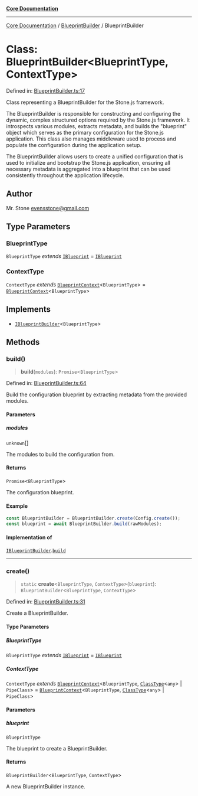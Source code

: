[**Core Documentation**](../../README.md)

***

[Core Documentation](../../README.md) / [BlueprintBuilder](../README.md) / BlueprintBuilder

# Class: BlueprintBuilder\<BlueprintType, ContextType\>

Defined in: [BlueprintBuilder.ts:17](https://github.com/stonemjs/core/blob/e2200da501349da1fec304d821c002bb6d055b61/src/BlueprintBuilder.ts#L17)

Class representing a BlueprintBuilder for the Stone.js framework.

The BlueprintBuilder is responsible for constructing and configuring the dynamic, complex structured options required by the Stone.js framework.
It introspects various modules, extracts metadata, and builds the "blueprint" object which serves as the primary configuration for the Stone.js application.
This class also manages middleware used to process and populate the configuration during the application setup.

The BlueprintBuilder allows users to create a unified configuration that is used to initialize and bootstrap the Stone.js application,
ensuring all necessary metadata is aggregated into a blueprint that can be used consistently throughout the application lifecycle.

## Author

Mr. Stone <evensstone@gmail.com>

## Type Parameters

### BlueprintType

`BlueprintType` *extends* [`IBlueprint`](../../declarations/type-aliases/IBlueprint.md) = [`IBlueprint`](../../declarations/type-aliases/IBlueprint.md)

### ContextType

`ContextType` *extends* [`BlueprintContext`](../../declarations/interfaces/BlueprintContext.md)\<`BlueprintType`\> = [`BlueprintContext`](../../declarations/interfaces/BlueprintContext.md)\<`BlueprintType`\>

## Implements

- [`IBlueprintBuilder`](../../declarations/interfaces/IBlueprintBuilder.md)\<`BlueprintType`\>

## Methods

### build()

> **build**(`modules`): `Promise`\<`BlueprintType`\>

Defined in: [BlueprintBuilder.ts:64](https://github.com/stonemjs/core/blob/e2200da501349da1fec304d821c002bb6d055b61/src/BlueprintBuilder.ts#L64)

Build the configuration blueprint by extracting metadata from the provided modules.

#### Parameters

##### modules

`unknown`[]

The modules to build the configuration from.

#### Returns

`Promise`\<`BlueprintType`\>

The configuration blueprint.

#### Example

```typescript
const BlueprintBuilder = BlueprintBuilder.create(Config.create());
const blueprint = await BlueprintBuilder.build(rawModules);
```

#### Implementation of

[`IBlueprintBuilder`](../../declarations/interfaces/IBlueprintBuilder.md).[`build`](../../declarations/interfaces/IBlueprintBuilder.md#build)

***

### create()

> `static` **create**\<`BlueprintType`, `ContextType`\>(`blueprint`): `BlueprintBuilder`\<`BlueprintType`, `ContextType`\>

Defined in: [BlueprintBuilder.ts:31](https://github.com/stonemjs/core/blob/e2200da501349da1fec304d821c002bb6d055b61/src/BlueprintBuilder.ts#L31)

Create a BlueprintBuilder.

#### Type Parameters

##### BlueprintType

`BlueprintType` *extends* [`IBlueprint`](../../declarations/type-aliases/IBlueprint.md) = [`IBlueprint`](../../declarations/type-aliases/IBlueprint.md)

##### ContextType

`ContextType` *extends* [`BlueprintContext`](../../declarations/interfaces/BlueprintContext.md)\<`BlueprintType`, [`ClassType`](../../declarations/type-aliases/ClassType.md)\<`any`\> \| `PipeClass`\> = [`BlueprintContext`](../../declarations/interfaces/BlueprintContext.md)\<`BlueprintType`, [`ClassType`](../../declarations/type-aliases/ClassType.md)\<`any`\> \| `PipeClass`\>

#### Parameters

##### blueprint

`BlueprintType`

The blueprint to create a BlueprintBuilder.

#### Returns

`BlueprintBuilder`\<`BlueprintType`, `ContextType`\>

A new BlueprintBuilder instance.
